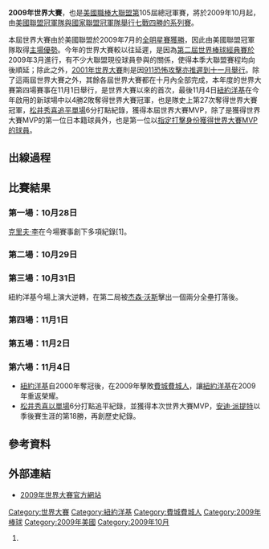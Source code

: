 **2009年世界大賽**，也是[美國職棒大聯盟第](https://zh.wikipedia.org/wiki/美國職棒大聯盟 "wikilink")105屆總冠軍賽，將於2009年10月起，由[美國聯盟冠軍隊與](https://zh.wikipedia.org/wiki/美國聯盟 "wikilink")[國家聯盟冠軍隊舉行七戰四勝的系列賽](https://zh.wikipedia.org/wiki/國家聯盟 "wikilink")。

本屆世界大賽由於美國聯盟於2009年7月的[全明星賽獲勝](https://zh.wikipedia.org/wiki/2009年美國職棒大聯盟全明星賽 "wikilink")，因此由美國聯盟冠軍隊取得[主場優勢](https://zh.wikipedia.org/wiki/主場優勢 "wikilink")。今年的世界大賽較以往延遲，是因為[第二屆世界棒球經典賽於](../Page/2009年世界棒球經典賽.md "wikilink")2009年3月進行，有不少大聯盟現役球員參與的關係，使得本季大聯盟賽程均向後順延；除此之外，[2001年世界大賽](../Page/2001年世界大賽.md "wikilink")則是因[911恐怖攻擊亦推遲到十一月舉行](https://zh.wikipedia.org/wiki/九一一襲擊事件 "wikilink")。除了這兩屆世界大賽之外，其餘各屆世界大賽都在十月內全部完成，本年度的世界大賽第四場賽事在11月1日舉行，是世界大賽以來的首次，最後11月4日[紐約洋基](../Page/紐約洋基.md "wikilink")在今年啟用的新球場中以4勝2敗奪得世界大賽冠軍，也是隊史上第27次奪得世界大賽冠軍，[松井秀喜追平單場](https://zh.wikipedia.org/wiki/松井秀喜 "wikilink")6分打點紀錄，獲得本屆世界大賽MVP，除了是獲得世界大賽MVP的第一位日本籍球員外，也是第一位以[指定打擊身份獲得世界大賽MVP的球員](https://zh.wikipedia.org/wiki/指定打擊 "wikilink")。

## 出線過程

## 比賽結果

### 第一場：10月28日

[克里夫·李](../Page/克里夫·李.md "wikilink")在今場賽事創下多項紀錄\[1\]。

### 第二場：10月29日

### 第三場：10月31日

紐約洋基今場上演大逆轉，在第二局被[杰森·沃斯](../Page/杰森·沃斯.md "wikilink")擊出一個兩分全壘打落後。

### 第四場：11月1日

### 第五場：11月2日

### 第六場：11月4日

  - [紐約洋基](../Page/紐約洋基.md "wikilink")自2000年奪冠後，在2009年擊敗[費城費城人](../Page/費城費城人.md "wikilink")，讓[紐約洋基](../Page/紐約洋基.md "wikilink")在2009年重返榮耀。
  - [松井秀喜以單場](https://zh.wikipedia.org/wiki/松井秀喜 "wikilink")6分打點追平紀錄，並獲得本次世界大賽MVP，[安迪·派提特](../Page/安迪·派提特.md "wikilink")以季後賽生涯的第18勝，再創歷史紀錄。

## 參考資料

## 外部連結

  - [2009年世界大賽官方網站](http://mlb.mlb.com/mlb/ps/y2009/index.jsp)

[Category:世界大賽](https://zh.wikipedia.org/wiki/Category:世界大賽 "wikilink")
[Category:紐約洋基](https://zh.wikipedia.org/wiki/Category:紐約洋基 "wikilink")
[Category:費城費城人](https://zh.wikipedia.org/wiki/Category:費城費城人 "wikilink")
[Category:2009年棒球](https://zh.wikipedia.org/wiki/Category:2009年棒球 "wikilink")
[Category:2009年美國](https://zh.wikipedia.org/wiki/Category:2009年美國 "wikilink")
[Category:2009年10月](https://zh.wikipedia.org/wiki/Category:2009年10月 "wikilink")

1.
